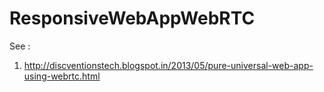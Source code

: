 ResponsiveWebAppWebRTC
======================

See   :

1. http://discventionstech.blogspot.in/2013/05/pure-universal-web-app-using-webrtc.html
